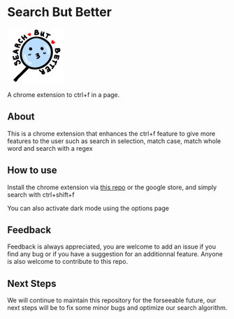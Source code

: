 # Search But Better

![search but better logo](../assets/images/sbb_128.png)

A chrome extension to ctrl+f in a page.

## About

This is a chrome extension that enhances the ctrl+f feature to give more features to the user
such as search in selection, match case, match whole word and search with a regex

## How to use

Install the chrome extension via [this repo](https://dev.to/ben/how-to-install-chrome-extensions-manually-from-github-1612) or the google store, and simply search with
ctrl+shift+f

You can also activate dark mode using the options page

## Feedback

Feedback is always appreciated, you are welcome to add an issue if you find any bug or if
you have a suggestion for an additionnal feature. Anyone is also welcome to contribute to this
repo.

## Next Steps

We will continue to maintain this repository for the forseeable future, our next steps
will be to fix some minor bugs and optimize our search algorithm.
